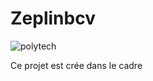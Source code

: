 # Zeplinbcv

![polytech](https://archives.polytechnice.fr/bde2015/jahia/webdav/site/bde/shared/BDE/2010_2011_Polyt_Xplosion/Logos/Logo_%C3%A9cole.jpg "logo polytech")

Ce projet est crée dans le cadre
